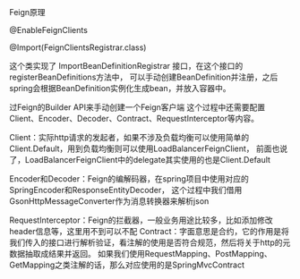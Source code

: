 Feign原理


@EnableFeignClients

@Import(FeignClientsRegistrar.class)

这个类实现了 ImportBeanDefinitionRegistrar 接口，在这个接口的registerBeanDefinitions方法中，
可以手动创建BeanDefinition并注册，之后spring会根据BeanDefinition实例化生成bean，并放入容器中。


过Feign的Builder API来手动创建一个Feign客户端
这个过程中还需要配置Client、Encoder、Decoder、Contract、RequestInterceptor等内容。

Client：实际http请求的发起者，如果不涉及负载均衡可以使用简单的Client.Default，用到负载均衡则可以使用LoadBalancerFeignClient，
前面也说了，LoadBalancerFeignClient中的delegate其实使用的也是Client.Default

Encoder和Decoder：Feign的编解码器，在spring项目中使用对应的SpringEncoder和ResponseEntityDecoder，
这个过程中我们借用GsonHttpMessageConverter作为消息转换器来解析json

RequestInterceptor：Feign的拦截器，一般业务用途比较多，比如添加修改header信息等，这里用不到可以不配
Contract：字面意思是合约，它的作用是将我们传入的接口进行解析验证，看注解的使用是否符合规范，然后将关于http的元数据抽取成结果并返回。
如果我们使用RequestMapping、PostMapping、GetMapping之类注解的话，那么对应使用的是SpringMvcContract
